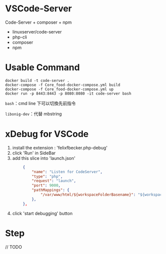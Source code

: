 #   VSCode-Server
Code-Server + composer + npm
- linuxserver/code-server
- php-cli
- composer
- npm

#   Usable Command
```
docker build -t code-server .
docker-compose -f Core_food-docker-compose.yml build
docker-compose -f Core_food-docker-compose.yml up
docker run -p 8443:8443 -p 8080:8080 -it code-server bash
```

`bash`：cmd line 下可以切換先前指令

`libonig-dev`：代替 mbstring


#   xDebug for VSCode
1. install the extension : 'felixfbecker.php-debug' 
2. click 'Run' in SideBar
3. add this slice into 'launch.json'
```json
        {
            "name": "Listen for CodeServer",
            "type": "php",
            "request": "launch",
            "port": 9000,
            "pathMappings": {
                "/var/www/html/${workspaceFolderBasename}": "${workspaceFolder}"
            },
        },
```
4. click 'start debugging' button


#   Step
//  TODO